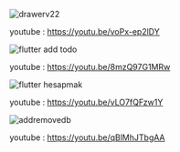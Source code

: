 

![drawerv22](https://github.com/saltaneren/flutter/assets/110540029/e7b0e161-3876-4de8-9e4e-4b2a6cae1503)

youtube :  https://youtu.be/voPx-ep2lDY


![flutter add todo](https://user-images.githubusercontent.com/110540029/232334539-a839f3a6-abcb-4ff2-8bd8-38ad4d0e8959.PNG)

youtube : https://youtu.be/8mzQ97G1MRw


![flutter hesapmak](https://user-images.githubusercontent.com/110540029/232334603-db7df79a-0efe-48f8-90c7-211d3539a840.PNG)

youtube : https://youtu.be/vLO7fQFzw1Y

![addremovedb](https://user-images.githubusercontent.com/110540029/234697781-633ff760-b0f4-428f-922b-5692b7a142e4.PNG)

 youtube : https://youtu.be/qBlMhJTbgAA
